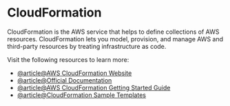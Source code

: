 # CloudFormation

CloudFormation is the AWS service that helps to define collections of AWS resources. CloudFormation lets you model, provision, and manage AWS and third-party resources by treating infrastructure as code.

Visit the following resources to learn more:

- [@article@AWS CloudFormation Website](https://aws.amazon.com/cloudformation/)
- [@article@Official Documentation](https://docs.aws.amazon.com/cloudformation/index.html)
- [@article@AWS CloudFormation Getting Started Guide](https://aws.amazon.com/cloudformation/getting-started/)
- [@article@CloudFormation Sample Templates](https://docs.aws.amazon.com/AWSCloudFormation/latest/UserGuide/cfn-sample-templates.html)
